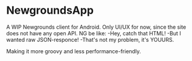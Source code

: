 # NewgroundsApp
A WIP Newgrounds client for Android. Only UI/UX for now, since the site does not have any open API. 
NG be like: 
-Hey, catch that HTML!
-But I wanted raw JSON-responce!
-That's not my problem, it's YOUURS.

Making it more groovy and less performance-friendly.
